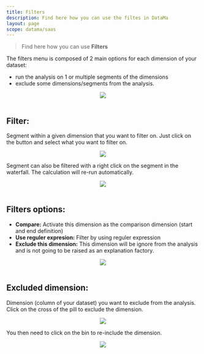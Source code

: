 ```yaml
---
title: Filters
description: Find here how you can use the filtes in DataMa
layout: page
scope: datama/saas
---
```


> Find here how you can use **Filters**


The filters menu is composed of 2 main options for each dimension of your dataset:
- run the analysis on 1 or multiple segments of the dimensions  
- exclude some dimensions/segments from the analysis.

<center><img src="{{site.url}}/{{site.baseurl}}/core_app/new/interface/subheader/images/filters.jpg"/></center>
<br>

## **Filter:**
Segment within a given dimension that you want to filter on. Just click on the button and select what you want to filter on.
<center><img src="{{site.url}}/{{site.baseurl}}/core_app/new/interface/subheader/images/filters_segment.jpg"/></center>

Segment can also be filtered with a right click on the segment in the waterfall. The calculation will re-run automatically.
<center><img src="{{site.url}}/{{site.baseurl}}/core_app/new/interface/subheader/images/filters_exclude.jpg"/></center>
<br>


## **Filters options:**

- **Compare:** Activate this dimension as the comparison dimension (start and end definition)
- **Use reguler expresion:** Filter by using reguler expression
- **Exclude this dimension:** This dimension will be ignore from the analysis and is not going to be raised as an explanation factory.

<center><img src="{{site.url}}/{{site.baseurl}}/core_app/new/interface/subheader/images/filters_advanced.jpg"/></center>
<br>

## **Excluded dimension:**
Dimension (column of your dataset) you want to exclude from the analysis. Click on the cross of the pill to exclude the dimension.
<center><img src="{{site.url}}/{{site.baseurl}}/core_app/new/interface/subheader/images/filters_Cross_exclude.jpg"/></center>

You then need to click on the bin to re-include the dimension.
<center><img src="{{site.url}}/{{site.baseurl}}/core_app/new/interface/subheader/images/filters_excludedDim.jpg"/></center>
